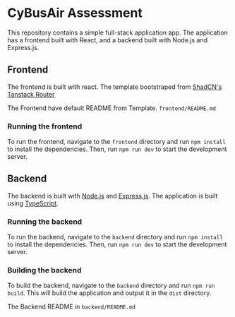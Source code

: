# CyBusAir Assessment

This repository contains a simple full-stack application app. The application has a frontend built with React, and a backend built with Node.js and Express.js.

## Frontend

The frontend is built with react. The template bootstraped from [ShadCN's Tanstack Router](https://ui.shadcn.com/docs/installation/tanstack-router)

The Frontend have default README from Template. `frontend/README.md`

### Running the frontend

To run the frontend, navigate to the `frontend` directory and run `npm install` to install the dependencies. Then, run `npm run dev` to start the development server.

## Backend

The backend is built with [Node.js](https://nodejs.org/en/) and [Express.js](https://expressjs.com/). The application is built using [TypeScript](https://www.typescriptlang.org/).

### Running the backend

To run the backend, navigate to the `backend` directory and run `npm install` to install the dependencies. Then, run `npm run dev` to start the development server.

### Building the backend

To build the backend, navigate to the `backend` directory and run `npm run build`. This will build the application and output it in the `dist` directory.

The Backend README in `backend/README.md`
